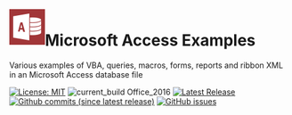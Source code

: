 
<img align="left" src="imgs/App.png" width="64px" >

# Microsoft Access Examples
Various examples of VBA, queries, macros, forms, reports and ribbon XML in an Microsoft Access database file

<!--[![Donate](https://img.shields.io/badge/Donate-PayPal-green.svg)](https://www.paypal.me/AnthonyDuguid/1.00)-->
[![License: MIT](https://img.shields.io/badge/License-MIT-yellow.svg)](LICENSE "MIT License Copyright © Anthony Duguid")
![current_build Office_2016](https://img.shields.io/badge/current_build-Office_2016-red.svg)
[![Latest Release](https://img.shields.io/github/release/Access-projects/Access-examples.svg?label=latest%20release)](https://github.com/Access-projects/Access-examples/releases)
[![Github commits (since latest release)](https://img.shields.io/github/commits-since/Access-projects/Access-examples/latest.svg)](https://github.com/Access-projects/Access-examples/commits/master)
[![GitHub issues](https://img.shields.io/github/issues/Access-projects/Access-examples.svg)](https://github.com/Access-projects/Access-examples/issues)
<!--[![Github All Releases](https://img.shields.io/github/downloads/Access-projects/Access-examples/total.svg)](https://github.com/Access-projects/Access-examples/releases)-->
